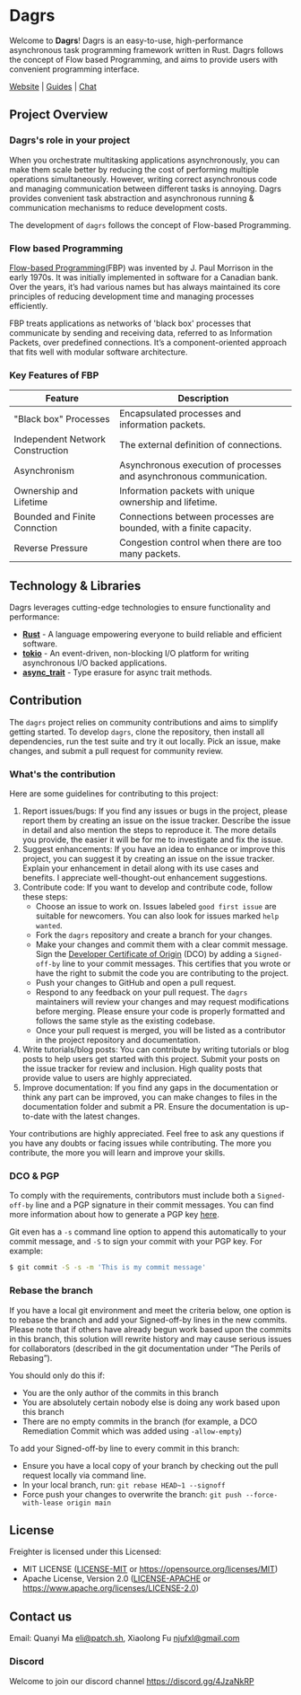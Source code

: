 # Dagrs

Welcome to **Dagrs**! Dagrs is an easy-to-use, high-performance asynchronous task programming framework written in Rust.
Dagrs follows the concept of Flow based Programming, and aims to provide users with convenient programming interface.

[Website](https://dagrs.com/) | [Guides](https://dagrs.com/docs/getting-started/introduction) | [Chat](https://discord.gg/4JzaNkRP)

## Project Overview

### Dagrs's role in your project

When you orchestrate multitasking applications asynchronously, you can make them scale better by reducing the cost of performing multiple operations simultaneously.
However, writing correct asynchronous code and managing communication between different tasks is annoying.
Dagrs provides convenient task abstraction and asynchronous running & communication mechanisms to reduce development costs.

The development of `dagrs` follows the concept of Flow-based Programming.

### Flow based Programming
[Flow-based Programming](https://en.wikipedia.org/wiki/Flow-based_programming)(FBP) was invented by J. Paul Morrison in the early 1970s. It was initially implemented in software for a Canadian bank.
Over the years, it’s had various names but has always maintained its core principles of reducing development time and managing processes efficiently.

FBP treats applications as networks of 'black box' processes that communicate by sending and receiving data, referred to as Information Packets, over predefined connections. It’s a component-oriented approach that fits well with modular software architecture.

### Key Features of FBP

| **Feature**                   | **Description**                                          |
|-------------------------------|----------------------------------------------------------|
| "Black box" Processes         | Encapsulated processes and information packets. |
| Independent Network Construction |The external definition of connections.|
| Asynchronism                   | Asynchronous execution of processes and asynchronous communication.                |
| Ownership and Lifetime        | Information packets with unique ownership and lifetime. |
| Bounded and Finite Connction| Connections between processes are bounded, with a finite capacity.|
| Reverse Pressure | Congestion control when there are too many packets. |


## Technology & Libraries

Dagrs leverages cutting-edge technologies to ensure functionality and performance:

- **[Rust](https://www.rust-lang.org/)** - A language empowering everyone to build reliable and efficient software.
- **[tokio](https://crates.io/crates/tokio)** - An event-driven, non-blocking I/O platform for writing asynchronous I/O backed applications.
- **[async_trait](https://crates.io/crates/async-trait)** - Type erasure for async trait methods.


## Contribution

The `dagrs` project relies on community contributions and aims to simplify getting started. To develop `dagrs`, clone the repository, then install all dependencies, run the test suite and try it out locally. Pick an issue, make changes, and submit a pull request for community review.

### What's the contribution

Here are some guidelines for contributing to this project:

1. Report issues/bugs: If you find any issues or bugs in the project, please report them by creating an issue on the issue tracker. Describe the issue in detail and also mention the steps to reproduce it. The more details you provide, the easier it will be for me to investigate and fix the issue.
2. Suggest enhancements: If you have an idea to enhance or improve this project, you can suggest it by creating an issue on the issue tracker. Explain your enhancement in detail along with its use cases and benefits. I appreciate well-thought-out enhancement suggestions.
3. Contribute code: If you want to develop and contribute code, follow these steps:
   - Choose an issue to work on. Issues labeled `good first issue` are suitable for newcomers. You can also look for issues marked `help wanted`.
   - Fork the `dagrs` repository and create a branch for your changes.
   - Make your changes and commit them with a clear commit message. Sign the [Developer Certificate of Origin](https://developercertificate.org/) (DCO) by adding a `Signed-off-by` line to your commit messages. This certifies that you wrote or have the right to submit the code you are contributing to the project.
   - Push your changes to GitHub and open a pull request.
   - Respond to any feedback on your pull request. The `dagrs` maintainers will review your changes and may request modifications before merging. Please ensure your code is properly formatted and follows the same style as the existing codebase.
   - Once your pull request is merged, you will be listed as a contributor in the project repository and documentation.
4. Write tutorials/blog posts: You can contribute by writing tutorials or blog posts to help users get started with this project. Submit your posts on the issue tracker for review and inclusion. High quality posts that provide value to users are highly appreciated.
5. Improve documentation: If you find any gaps in the documentation or think any part can be improved, you can make changes to files in the documentation folder and submit a PR. Ensure the documentation is up-to-date with the latest changes.

Your contributions are highly appreciated. Feel free to ask any questions if you have any doubts or facing issues while contributing. The more you contribute, the more you will learn and improve your skills.

### DCO & PGP

To comply with the requirements, contributors must include both a `Signed-off-by` line and a PGP signature in their commit messages. You can find more information about how to generate a PGP key [here](https://docs.github.com/en/github/authenticating-to-github/managing-commit-signature-verification/generating-a-new-gpg-key).

Git even has a `-s` command line option to append this automatically to your commit message, and `-S` to sign your commit with your PGP key. For example:

```bash
$ git commit -S -s -m 'This is my commit message'
```

### Rebase the branch

If you have a local git environment and meet the criteria below, one option is to rebase the branch and add your Signed-off-by lines in the new commits. Please note that if others have already begun work based upon the commits in this branch, this solution will rewrite history and may cause serious issues for collaborators (described in the git documentation under “The Perils of Rebasing”).

You should only do this if:

- You are the only author of the commits in this branch
- You are absolutely certain nobody else is doing any work based upon this branch
- There are no empty commits in the branch (for example, a DCO Remediation Commit which was added using `-allow-empty`)

To add your Signed-off-by line to every commit in this branch:

- Ensure you have a local copy of your branch by checking out the pull request locally via command line.
- In your local branch, run: `git rebase HEAD~1 --signoff`
- Force push your changes to overwrite the branch: `git push --force-with-lease origin main`

## License

Freighter is licensed under this Licensed:

* MIT LICENSE ([LICENSE-MIT](LICENSE-MIT) or https://opensource.org/licenses/MIT)
* Apache License, Version 2.0 ([LICENSE-APACHE](LICENSE-APACHE) or https://www.apache.org/licenses/LICENSE-2.0)

## Contact us

Email: Quanyi Ma <eli@patch.sh>, Xiaolong Fu <njufxl@gmail.com>

### Discord

Welcome to join our discord channel https://discord.gg/4JzaNkRP
